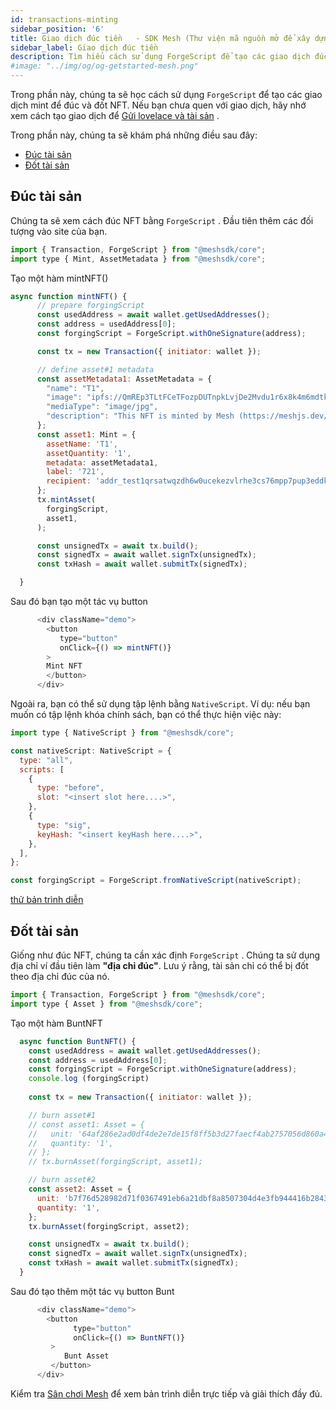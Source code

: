 ```yaml
---
id: transactions-minting
sidebar_position: '6'
title: Giao dịch đúc tiền   - SDK Mesh (Thư viện mã nguồn mở để xây dựng ứng dụng Web3 trên Chuỗi khối Cardano)
sidebar_label: Giao dịch đúc tiền
description: Tìm hiểu cách sử dụng ForgeScript để tạo các giao dịch đúc để đúc và ghi NFT.
#image: "../img/og/og-getstarted-mesh.png"
---
```


Trong phần này, chúng ta sẽ học cách sử dụng `ForgeScript` để tạo các giao dịch mint để đúc và đốt NFT. Nếu bạn chưa quen với giao dịch, hãy nhớ xem cách tạo giao dịch để [Gửi lovelace và tài sản](transactions-basic) .

Trong phần này, chúng ta sẽ khám phá những điều sau đây:

- [Đúc tài sản](#đúc-tài-sản)
- [Đốt tài sản](#đốt-tài-sản)

## Đúc tài sản

Chúng ta sẽ xem cách đúc NFT bằng `ForgeScript` .
Đầu tiên thêm các đối tượng vào site của bạn.

```javascript
import { Transaction, ForgeScript } from "@meshsdk/core";
import type { Mint, AssetMetadata } from "@meshsdk/core";
```

Tạo một hàm mintNFT() 

```javascript
async function mintNFT() {
      // prepare forgingScript
      const usedAddress = await wallet.getUsedAddresses();
      const address = usedAddress[0];
      const forgingScript = ForgeScript.withOneSignature(address);

      const tx = new Transaction({ initiator: wallet });

      // define asset#1 metadata
      const assetMetadata1: AssetMetadata = {
        "name": "T1",
        "image": "ipfs://QmREp3TLtFCeTFozpDUTnpkLvjDe2Mvdu1r6x8k4m6mdtk",
        "mediaType": "image/jpg",
        "description": "This NFT is minted by Mesh (https://meshjs.dev/)."
      };
      const asset1: Mint = {
        assetName: 'T1',
        assetQuantity: '1',
        metadata: assetMetadata1,
        label: '721',
        recipient: 'addr_test1qrsatwqzdh6w0ucekezvlrhe3cs76mpp7pup3eddkmq4ax8n0l9jsm5npkmszc2jeet7w6wwp5a94aqadlueuzk4sjdsd3dq4j',
      };
      tx.mintAsset(
        forgingScript,
        asset1,
      );

      const unsignedTx = await tx.build();
      const signedTx = await wallet.signTx(unsignedTx);
      const txHash = await wallet.submitTx(signedTx);

  }
```
Sau đó bạn tạo một tác vụ button

```javascript
      <div className="demo">
        <button
           type="button"
           onClick={() => mintNFT()}   
        >
        Mint NFT       
        </button>
      </div>
```

Ngoài ra, bạn có thể sử dụng tập lệnh bằng `NativeScript`. 
Ví dụ: nếu bạn muốn có tập lệnh khóa chính sách, bạn có thể thực hiện việc này:

```javascript
import type { NativeScript } from "@meshsdk/core";

const nativeScript: NativeScript = {
  type: "all",
  scripts: [
    {
      type: "before",
      slot: "<insert slot here....>",
    },
    {
      type: "sig",
      keyHash: "<insert keyHash here....>",
    },
  ],
};

const forgingScript = ForgeScript.fromNativeScript(nativeScript);
```

[thử bản trình diễn](https://meshjs.dev/apis/transaction/minting#minting)

## Đốt tài sản

Giống như đúc NFT, chúng ta cần xác định `ForgeScript` . Chúng ta sử dụng địa chỉ ví đầu tiên làm **"địa chỉ đúc"**. Lưu ý rằng, tài sản chỉ có thể bị đốt theo địa chỉ đúc của nó.

```javascript
import { Transaction, ForgeScript } from "@meshsdk/core";
import type { Asset } from "@meshsdk/core";
```

Tạo một hàm BuntNFT

```javascript
  async function BuntNFT() {
    const usedAddress = await wallet.getUsedAddresses();
    const address = usedAddress[0];
    const forgingScript = ForgeScript.withOneSignature(address);
    console.log (forgingScript)
    
    const tx = new Transaction({ initiator: wallet });

    // burn asset#1
    // const asset1: Asset = {
    //   unit: '64af286e2ad0df4de2e7de15f8ff5b3d27faecf4ab2757056d860a424d657368546f6b656e',
    //   quantity: '1',
    // };
    // tx.burnAsset(forgingScript, asset1);

    // burn asset#2
    const asset2: Asset = {
      unit: 'b7f76d528982d71f0367491eb6a21dbf8a8507304d4e3fb944416b284332564e',
      quantity: '1',
    };
    tx.burnAsset(forgingScript, asset2);

    const unsignedTx = await tx.build();
    const signedTx = await wallet.signTx(unsignedTx);
    const txHash = await wallet.submitTx(signedTx);
  }
```

Sau đó tạo thêm một tác vụ button Bunt

```javascript
      <div className="demo">
        <button
              type="button"
              onClick={() => BuntNFT()}            
         >
            Bunt Asset       
         </button>
      </div>
```

Kiểm tra [Sân chơi Mesh](https://meshjs.dev/apis/transaction/minting) để xem bản trình diễn trực tiếp và giải thích đầy đủ.
